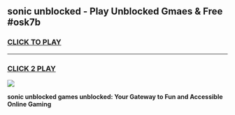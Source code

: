 
## sonic unblocked - Play Unblocked Gmaes & Free #osk7b
<h3>
<a href="https://news.freeplayer.one?title=sonic_unblocked&ref=24F">CLICK TO PLAY</a></h3>
<hr>

<h3>
<a href="https://news.freeplayer.one?title=sonic_unblocked&ref=24F">CLICK 2 PLAY</a>
  
</h3>

<a href="https://news.freeplayer.one?title=sonic_unblocked&ref=24F/"><img src="https://clearcache.store/games.png"></a>


**sonic unblocked games unblocked: Your Gateway to Fun and Accessible Online Gaming**
